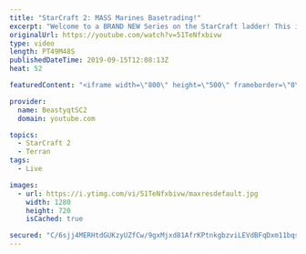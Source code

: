 ```yaml
---
title: "StarCraft 2: MASS Marines Basetrading!"
excerpt: "Welcome to a BRAND NEW Series on the StarCraft ladder! This is the \"Mass Marines to Grandmaster\" challenge, where the only attacking unit that I'm allowed to make is Marines - and that's it! I am allowed to make Medivacs just so that the gaemplay is not too monotonous, but I believe I could even make"
originalUrl: https://youtube.com/watch?v=51TeNfxbivw
type: video
length: PT49M48S
publishedDateTime: 2019-09-15T12:08:13Z
heat: 52

featuredContent: "<iframe width=\"800\" height=\"500\" frameborder=\"0\" src=\"https://www.youtube.com/embed/51TeNfxbivw\" allow=\"accelerometer; autoplay; encrypted-media; gyroscope; picture-in-picture\" allowfullscreen></iframe>"

provider:
  name: BeastyqtSC2
  domain: youtube.com

topics:
  - StarCraft 2
  - Terran
tags:
  - Live

images:
  - url: https://i.ytimg.com/vi/51TeNfxbivw/maxresdefault.jpg
    width: 1280
    height: 720
    isCached: true

secured: "C/6sjj4MERHtdGUKzyUZfCw/9gxMjxd81AfrKPtnkgbzviLEVdBFqDxm11bqsA9mtQ9xp4wl2r79c0tqkFfVKItNIMvd2KUDYfN8SorG9nOpKEYSC/NvEHmN2MTnygTi1HJTGYtVb0/4iawqUUbp3m7aoe9hMf5SpEdRvNs0Lg0X+I9k4KvWMF52ma/8nZwPeAaOsA/HgNWdg/DkrIBjV50YveSV1SkqX/Ar9miN5/sBIv0ayxenVD2blf19R29nxHJc7DrzI3drzUibha9MZT8nt5BVD1YlUQyJZWnJC2P4nT9bbOdT2h/GU+cT50zBBCj4TsITgR+UMMgY/N5DW5BE0F+Iy1o0+2/zxZQqrP+DObeBK6sxelX7/OG+xCa49v2s0Gab2u4Y1lCn4XABt+tLj1x7373WEtzKSiINn+Q=;ry5coG+oB5/5FpkSchuotQ=="
---
```


